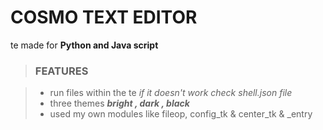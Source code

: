 # COSMO TEXT EDITOR

te made for **Python and Java script**

> ### FEATURES

> - run files within the te *if it doesn't work check shell.json file*
> - three themes ***bright , dark , black***
> - used my own modules like fileop, config_tk & center_tk & _entry 
